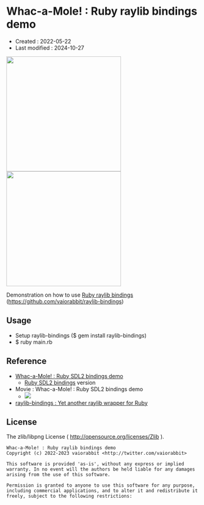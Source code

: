 <!-- -*- mode:markdown; coding:utf-8; -*- -->

# Whac-a-Mole! : Ruby raylib bindings demo #

*   Created : 2022-05-22
*   Last modified : 2024-10-27

<img src="https://raw.githubusercontent.com/vaiorabbit/raylib-bindings-whacamole/main/doc/screenshot_00.png" width="300"> <img src="https://raw.githubusercontent.com/vaiorabbit/raylib-bindings-whacamole/main/doc/screenshot_01.png" width="300">

Demonstration on how to use [Ruby raylib bindings](https://github.com/vaiorabbit/raylib-bindings) (<https://github.com/vaiorabbit/raylib-bindings>)


## Usage ##

*   Setup raylib-bindings ($ gem install raylib-bindings)
*   $ ruby main.rb

## Reference ##

*   [Whac-a-Mole! : Ruby SDL2 bindings demo](https://github.com/vaiorabbit/sdl2-bindings-whacamole)
    *   [Ruby SDL2 bindings](https://github.com/vaiorabbit/sdl2-bindings) version
*   Movie : Whac-a-Mole! : Ruby SDL2 bindings demo 
    *   [![](http://img.youtube.com/vi/HroP-_EWcg8/mqdefault.jpg)](https://www.youtube.com/watch?v=HroP-_EWcg8)
*   [raylib-bindings : Yet another raylib wrapper for Ruby](https://github.com/vaiorabbit/raylib-bindings)

## License ##

The zlib/libpng License ( http://opensource.org/licenses/Zlib ).

    Whac-a-Mole! : Ruby raylib bindings demo
    Copyright (c) 2022-2023 vaiorabbit <http://twitter.com/vaiorabbit>

    This software is provided 'as-is', without any express or implied
    warranty. In no event will the authors be held liable for any damages
    arising from the use of this software.

    Permission is granted to anyone to use this software for any purpose,
    including commercial applications, and to alter it and redistribute it
    freely, subject to the following restrictions:
